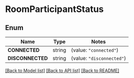 # RoomParticipantStatus

## Enum
Name | Type | Notes
------------ | ------------- | -------------
**CONNECTED** | string | (value: `"connected"`)
**DISCONNECTED** | string | (value: `"disconnected"`)


[[Back to Model list]](../README.md#documentation-for-models) [[Back to API list]](../README.md#documentation-for-api-endpoints) [[Back to README]](../README.md)


